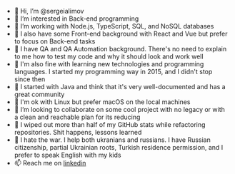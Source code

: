 - 👋 Hi, I’m @sergeialimov
- 👀 I’m interested in Back-end programming
- 🌱 I’m working with Node.js, TypeScript, SQL, and NoSQL databases
- 🌱 I also have some Front-end background with React and Vue but prefer to focus on Back-end tasks
- 🌱 I have QA and QA Automation background. There's no need to explain to me how to test my code and why it should look and work well
- 🌱 I'm also fine with learning new technologies and programming languages. I started my programming way in 2015, and I didn't stop since then
- 🌱 I started with Java and think that it's very well-documented and has a great community
- 🌱 I'm ok with Linux but prefer macOS on the local machines
- 💞️ I’m looking to collaborate on some cool project with no legacy or with a clean and reachable plan for its reducing
- 💞️ I wiped out more than half of my GitHub stats while refactoring repositories. Shit happens, lessons learned
- 💞️ I hate the war. I help both ukranians and russians. I have Russian citizenship, partial Ukrainian roots, Turkish residence permission, and I prefer to speak English with my kids
- 📫 Reach me on [linkedin](https://www.linkedin.com/in/sergei-alimov/)

<!---
sergeialimov/sergeialimov is a ✨ special ✨ repository because its `README.md` (this file) appears on your GitHub profile.
You can click the Preview link to take a look at your changes.
--->
